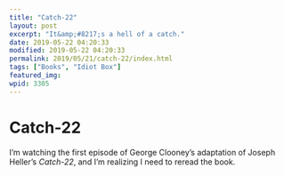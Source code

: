 ```yaml
---
title: "Catch-22"
layout: post
excerpt: "It&amp;#8217;s a hell of a catch."
date: 2019-05-22 04:20:33
modified: 2019-05-22 04:20:33
permalink: 2019/05/21/catch-22/index.html
tags: ["Books", "Idiot Box"]
featured_img: 
wpid: 3305
---
```


# Catch-22

I’m watching the first episode of George Clooney’s adaptation of Joseph Heller’s *Catch-22*, and I’m realizing I need to reread the book.